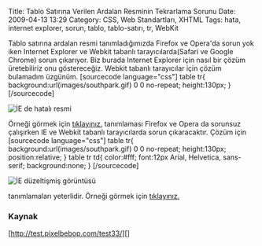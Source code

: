 Title: Tablo Satırına Verilen Ardalan Resminin Tekrarlama Sorunu
Date: 2009-04-13 13:29
Category: CSS, Web Standartları, XHTML
Tags: hata, internet explorer, sorun, tablo, tablo-satırı, tr, WebKit

Tablo satırına ardalan resmi tanımladığımızda Firefox ve Opera'da sorun
yok iken Internet Explorer ve Webkit tabanlı tarayıcılarda(Safari ve
Google Chrome) sorun çıkarıyor. Biz burada Internet Explorer için nasıl
bir çözüm üretebiliriz onu göstereceğiz. Webkit tabanlı tarayıcılar için
çözüm bulamadım üzgünüm. [sourcecode language="css"] table tr{
background:url(images/southpark.gif) 0 0 no-repeat; height:130px; }
[/sourcecode]

![İE de hatalı resmi][]

Örneği görmek için [tıklayınız.][] tanımlaması Firefox ve Opera da
sorunsuz çalışırken IE ve Webkit tabanlı tarayıcılarda sorun
çıkaracaktır. Çözüm için [sourcecode language="css"] table tr{
background:url(images/southpark.gif) 0 0 no-repeat; height:130px;
position:relative; } table tr td{ color:\#fff; font:12px Arial,
Helvetica, sans-serif; background:none; } [/sourcecode]

![İE düzeltişmiş görüntüsü][]

tanımlamaları yeterlidir. Örneği görmek için [tıklayınız.][1]

### Kaynak

[http://test.pixelbebop.com/test33/][]

</p>

  [İE de hatalı resmi]: /images/tr_hatali_ie.gif
  [tıklayınız.]: /dokumanlar/tablo_satiri.html
  [İE düzeltişmiş görüntüsü]: /images/tr_duzeltilmis_ie.gif
  [1]: /dokumanlar/tablo_satiri2.html
  [http://test.pixelbebop.com/test33/]: http://test.pixelbebop.com/test33/
